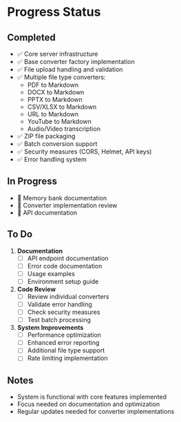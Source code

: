 # Progress Status

## Completed
- ✅ Core server infrastructure
- ✅ Base converter factory implementation
- ✅ File upload handling and validation
- ✅ Multiple file type converters:
  - PDF to Markdown
  - DOCX to Markdown
  - PPTX to Markdown
  - CSV/XLSX to Markdown
  - URL to Markdown
  - YouTube to Markdown
  - Audio/Video transcription
- ✅ ZIP file packaging
- ✅ Batch conversion support
- ✅ Security measures (CORS, Helmet, API keys)
- ✅ Error handling system

## In Progress
- 📝 Memory bank documentation
- 📝 Converter implementation review
- 📝 API documentation

## To Do
1. **Documentation**
   - [ ] API endpoint documentation
   - [ ] Error code documentation
   - [ ] Usage examples
   - [ ] Environment setup guide

2. **Code Review**
   - [ ] Review individual converters
   - [ ] Validate error handling
   - [ ] Check security measures
   - [ ] Test batch processing

3. **System Improvements**
   - [ ] Performance optimization
   - [ ] Enhanced error reporting
   - [ ] Additional file type support
   - [ ] Rate limiting implementation

## Notes
- System is functional with core features implemented
- Focus needed on documentation and optimization
- Regular updates needed for converter implementations
